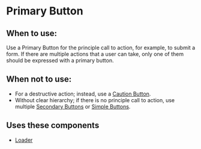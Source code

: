 # Primary Button

## When to use:
Use a Primary Button for the principle call to action, for example, to submit a form. If there are multiple actions that a user can take, only one of them should be expressed with a primary button.

## When not to use:
- For a destructive action; instead, use a [Caution Button](/components/detail/caution-button).
- Without clear hierarchy; if there is no principle call to action, use multiple [Secondary Buttons](/components/detail/secondary-button) or [Simple Buttons](/components/detail/simple-button).


## Uses these components
- [Loader](/components/detail/loader)